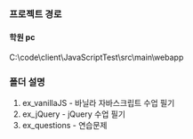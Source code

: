 ### 프로젝트 경로
#### 학원 pc
C:\code\client\JavaScriptTest\src\main\webapp

### 폴더 설명
1. ex_vanillaJS - 바닐라 자바스크립트 수업 필기
2. ex_jQuery    - jQuery 수업 필기
3. ex_questions - 연습문제